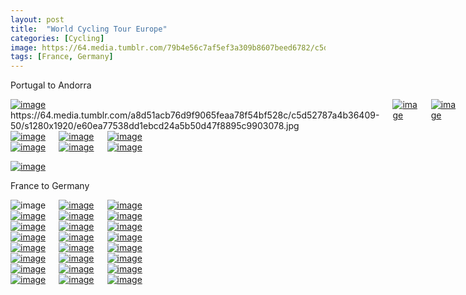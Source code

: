 ```yaml
---
layout: post
title:  "World Cycling Tour Europe"
categories: [Cycling]
image: https://64.media.tumblr.com/79b4e56c7af5ef3a309b8607beed6782/c5d52787a4b36409-5e/s1280x1920/03b7cc7498820758c9eb14535a250fd467138269.jpg
tags: [France, Germany]
---
```


Portugal to Andorra

<div class="columns">
  <div class="img1"><a href="https://64.media.tumblr.com/97cc593f4fca00576dbf6eb59e94b2eb/9d38c6a8b86410f9-b3/s1280x1920/5b7256dd5a7fcdf5cc6212e36b8702cd814d5c94.jpg"><img alt="image" class="image post_media_photo" src="https://64.media.tumblr.com/97cc593f4fca00576dbf6eb59e94b2eb/9d38c6a8b86410f9-b3/s1280x1920/5b7256dd5a7fcdf5cc6212e36b8702cd814d5c94.jpg" /></a>
  https://64.media.tumblr.com/a8d51acb76d9f9065feaa78f54bf528c/c5d52787a4b36409-50/s1280x1920/e60ea77538dd1ebcd24a5b50d47f8895c9903078.jpg
  
</div>
  <div class="img2"><a href="https://64.media.tumblr.com/4f0dc7541fe6a13a65132133beb85a0c/9d38c6a8b86410f9-f8/s1280x1920/c98e75618360b38262f7ef9ca40d64e806280a62.jpg"><img alt="image" class="image post_media_photo" src="https://64.media.tumblr.com/4f0dc7541fe6a13a65132133beb85a0c/9d38c6a8b86410f9-f8/s1280x1920/c98e75618360b38262f7ef9ca40d64e806280a62.jpg" /></a>
</div>
  <div class="img3"><a href="https://64.media.tumblr.com/b8829ed98a9863a271ffbe4d6d2dc318/9d38c6a8b86410f9-0d/s1280x1920/edd595edc4573a20588e98e63ccf4819ea59a80f.jpg"><img alt="image" class="image post_media_photo" src="https://64.media.tumblr.com/b8829ed98a9863a271ffbe4d6d2dc318/9d38c6a8b86410f9-0d/s1280x1920/edd595edc4573a20588e98e63ccf4819ea59a80f.jpg" /></a>

  </div>
  </div>
  
  <div class="columns">
  <div class="img1"><a href="https://64.media.tumblr.com/3b61198fb10796067ecf53da1dd4ace7/9d38c6a8b86410f9-ee/s1280x1920/8d6c82f34db01f5b2a772b5087b0d93ffc58d303.jpg"><img alt="image" class="image post_media_photo" src="https://64.media.tumblr.com/3b61198fb10796067ecf53da1dd4ace7/9d38c6a8b86410f9-ee/s1280x1920/8d6c82f34db01f5b2a772b5087b0d93ffc58d303.jpg" /></a>
</div>
  <div class="img2"><a href="https://64.media.tumblr.com/6dde3a7e61a6aa5b4ec4dbda25aa00cb/9d38c6a8b86410f9-a0/s1280x1920/b301d990fcca28a9218b62b898f9bcd6837b8b44.jpg"><img alt="image" class="image post_media_photo" src="https://64.media.tumblr.com/6dde3a7e61a6aa5b4ec4dbda25aa00cb/9d38c6a8b86410f9-a0/s1280x1920/b301d990fcca28a9218b62b898f9bcd6837b8b44.jpg" /></a>
</div>
  <div class="img3"><a href="https://64.media.tumblr.com/45b58c40df36ac9c2a8df4b46602a43d/9d38c6a8b86410f9-88/s1280x1920/fcdc9afbadcf499db387e1fcf70fa9f3b5a90438.jpg"><img alt="image" class="image post_media_photo" src="https://64.media.tumblr.com/45b58c40df36ac9c2a8df4b46602a43d/9d38c6a8b86410f9-88/s1280x1920/fcdc9afbadcf499db387e1fcf70fa9f3b5a90438.jpg" /></a>

  </div>
  </div>
  
  <div class="columns">
  <div class="img1"><a href="https://64.media.tumblr.com/ff5191a8f15fd3888043cefddcf3eed7/9d38c6a8b86410f9-e3/s1280x1920/0bb4bad23cc8689f5575970b9e194036a947672f.jpg"><img alt="image" class="image post_media_photo" src="https://64.media.tumblr.com/ff5191a8f15fd3888043cefddcf3eed7/9d38c6a8b86410f9-e3/s1280x1920/0bb4bad23cc8689f5575970b9e194036a947672f.jpg" /></a>
</div>
  <div class="img2"><a href="https://64.media.tumblr.com/7e3532946c9b03fb1ac0ca44e6c40c75/9d38c6a8b86410f9-8d/s1280x1920/42ddeb58be31672cd7550d4b60308baf7ad51c6e.jpg"><img alt="image" class="image post_media_photo" src="https://64.media.tumblr.com/7e3532946c9b03fb1ac0ca44e6c40c75/9d38c6a8b86410f9-8d/s1280x1920/42ddeb58be31672cd7550d4b60308baf7ad51c6e.jpg" /></a>
</div>
  <div class="img3"><a href="https://64.media.tumblr.com/993911c19d89bed1066a852b262daa0b/9d38c6a8b86410f9-12/s1280x1920/95154dee93df2f862e7558d0464ae14bade91e94.jpg"><img alt="image" class="image post_media_photo" src="https://64.media.tumblr.com/993911c19d89bed1066a852b262daa0b/9d38c6a8b86410f9-12/s1280x1920/95154dee93df2f862e7558d0464ae14bade91e94.jpg" /></a>

  </div>
  </div>
  

<a href="https://64.media.tumblr.com/f0a514d1e75d3aea771b6a092d837366/9d38c6a8b86410f9-ea/s1280x1920/ad83f795bbea8a6c40982f86099e957fe671d64e.jpg"><img alt="image" class="image post_media_photo" src="https://64.media.tumblr.com/f0a514d1e75d3aea771b6a092d837366/9d38c6a8b86410f9-ea/s1280x1920/ad83f795bbea8a6c40982f86099e957fe671d64e.jpg" /></a>

France to Germany

<div class="columns">
  <div class="img1"><img alt="image" class="image post_media_photo" src="https://64.media.tumblr.com/a8d51acb76d9f9065feaa78f54bf528c/c5d52787a4b36409-50/s1280x1920/61c5619a327ecb4d4bdda54c9bbf339b755daa8f.jpg" />
  </div>
  <div class="img2"><a href="https://64.media.tumblr.com/1aced9c49f1a7b4ba7f2fdd688ca7642/c5d52787a4b36409-7f/s1280x1920/e997177812a1c8cc9e51564740011a2cb026e993.jpg"><img alt="image" class="image post_media_photo" src="https://64.media.tumblr.com/a0846a152e99a1903a4552f0b8a7e8bc/c5d52787a4b36409-b1/s1280x1920/3cdacc032c638413a28af463b2b0e63c50b425fa.jpg" /></a>
  </div>
  <div class="img3"><a href="https://64.media.tumblr.com/1aced9c49f1a7b4ba7f2fdd688ca7642/c5d52787a4b36409-7f/s1280x1920/e997177812a1c8cc9e51564740011a2cb026e993.jpg"><img alt="image" class="image post_media_photo" src="https://64.media.tumblr.com/79b4e56c7af5ef3a309b8607beed6782/c5d52787a4b36409-5e/s1280x1920/34462abcb62d98608b307456901b2168676d9c45.jpg" /></a>

</div>
  </div>
  
  <div class="columns">
  <div class="img1"><a href="https://64.media.tumblr.com/1aced9c49f1a7b4ba7f2fdd688ca7642/c5d52787a4b36409-7f/s1280x1920/e997177812a1c8cc9e51564740011a2cb026e993.jpg"><img alt="image" class="image post_media_photo" src="https://64.media.tumblr.com/8620c9d5bf03a79f30e009e14e896a40/c5d52787a4b36409-d6/s1280x1920/83cbddad74da68feb7d9456818d898cdaaf5c32f.jpg" /></a>
  </div>
  <div class="img2"><a href="https://64.media.tumblr.com/1aced9c49f1a7b4ba7f2fdd688ca7642/c5d52787a4b36409-7f/s1280x1920/e997177812a1c8cc9e51564740011a2cb026e993.jpg"><img alt="image" class="image post_media_photo" src="https://64.media.tumblr.com/1aced9c49f1a7b4ba7f2fdd688ca7642/c5d52787a4b36409-7f/s1280x1920/e997177812a1c8cc9e51564740011a2cb026e993.jpg" /></a>
  </div>
  <div class="img3"><a href="https://64.media.tumblr.com/6c15c78a3e64dfd0c0b4c215467bb593/c5d52787a4b36409-94/s1280x1920/6b1d83cd08e39c0affdf173cbd9566fe788008fc.jpg"><img alt="image" class="image post_media_photo" src="https://64.media.tumblr.com/e42701158fa1ca24559f844d7ecfe3d6/c5d52787a4b36409-b3/s1280x1920/7525054bb8c0ecc8cb79285fe074012563075816.jpg" /></a>

</div>
  </div>
  
  <div class="columns">
  <div class="img1"><a href="https://64.media.tumblr.com/6c15c78a3e64dfd0c0b4c215467bb593/c5d52787a4b36409-94/s1280x1920/6b1d83cd08e39c0affdf173cbd9566fe788008fc.jpg"><img alt="image" class="image post_media_photo" src="https://64.media.tumblr.com/6c15c78a3e64dfd0c0b4c215467bb593/c5d52787a4b36409-94/s1280x1920/6b1d83cd08e39c0affdf173cbd9566fe788008fc.jpg" /></a>
  </div>
  <div class="img2"><a href="https://64.media.tumblr.com/e83d1443602ba086ac6704b82e67d2d2/c5d52787a4b36409-ac/s1280x1920/63c74926b18b29191d77e128cc530c872bd92cf0.jpg"><img alt="image" class="image post_media_photo" src="https://64.media.tumblr.com/e83d1443602ba086ac6704b82e67d2d2/c5d52787a4b36409-ac/s1280x1920/63c74926b18b29191d77e128cc530c872bd92cf0.jpg" /></a>
  </div>
  <div class="img3"><a href="https://64.media.tumblr.com/b7b70c7529e3b5cb594b52be23dd2a2a/c5d52787a4b36409-f2/s1280x1920/b3048f9ec79b1d868d56091b2326e262878dcfeb.jpg"><img alt="image" class="image post_media_photo" src="https://64.media.tumblr.com/8da3347f38c764d8feebc4b5b01b2e97/c5d52787a4b36409-a6/s1280x1920/d69817182cc087e61464be6795f56a332764ed8a.jpg" /></a>

</div>
  </div>
  
  <div class="columns">
  <div class="img1"><a href="https://64.media.tumblr.com/b7b70c7529e3b5cb594b52be23dd2a2a/c5d52787a4b36409-f2/s1280x1920/b3048f9ec79b1d868d56091b2326e262878dcfeb.jpg"><img alt="image" class="image post_media_photo" src="https://64.media.tumblr.com/b7b70c7529e3b5cb594b52be23dd2a2a/c5d52787a4b36409-f2/s1280x1920/b3048f9ec79b1d868d56091b2326e262878dcfeb.jpg" /></a>
  </div>
  <div class="img2"><a href="https://64.media.tumblr.com/a82149aaccd43a1110997869c39e11ee/c5d52787a4b36409-1d/s1280x1920/36d0d00a93c980b17af6f1778561e363e43f1abe.jpg"><img alt="image" class="image post_media_photo" src="https://64.media.tumblr.com/f2d714ce4ed19c0a69b4159f97bf0502/c5d52787a4b36409-6a/s1280x1920/8ad48eae2ea42c11b68eb4266086af0b18397a0b.jpg" /></a>
  </div>
  <div class="img3"><a href="https://64.media.tumblr.com/a82149aaccd43a1110997869c39e11ee/c5d52787a4b36409-1d/s1280x1920/36d0d00a93c980b17af6f1778561e363e43f1abe.jpg"><img alt="image" class="image post_media_photo" src="https://64.media.tumblr.com/a82149aaccd43a1110997869c39e11ee/c5d52787a4b36409-1d/s1280x1920/36d0d00a93c980b17af6f1778561e363e43f1abe.jpg" /></a>

</div>
  </div>
  
  <div class="columns">
  <div class="img1"><a href="https://64.media.tumblr.com/cfd8f508ff979e763607ce71d9f98179/c5d52787a4b36409-1f/s1280x1920/383ba66c0637d12c2f95507d2174811bfce708cb.jpg"><img alt="image" class="image post_media_photo" src="https://64.media.tumblr.com/cfd8f508ff979e763607ce71d9f98179/c5d52787a4b36409-1f/s1280x1920/383ba66c0637d12c2f95507d2174811bfce708cb.jpg" /></a>
  </div>
  <div class="img2"><a href="https://64.media.tumblr.com/f1c897f626c4abd63d53003eef4488a3/c5d52787a4b36409-45/s1280x1920/b198348413e130a98874401d1f7f310f34c93043.jpg"><img alt="image" class="image post_media_photo" src="https://64.media.tumblr.com/f1c897f626c4abd63d53003eef4488a3/c5d52787a4b36409-45/s1280x1920/b198348413e130a98874401d1f7f310f34c93043.jpg" /></a>
  </div>
  <div class="img3"><a href="https://64.media.tumblr.com/38749c3c7416556aed143f458059335b/c5d52787a4b36409-08/s1280x1920/f7ea66fee9976ab1c49a9fd01ceb27e978d2241e.jpg"><img alt="image" class="image post_media_photo" src="https://64.media.tumblr.com/38749c3c7416556aed143f458059335b/c5d52787a4b36409-08/s1280x1920/f7ea66fee9976ab1c49a9fd01ceb27e978d2241e.jpg" /></a>


</div>
  </div>
  
  <div class="columns">
  <div class="img1"><a href="https://64.media.tumblr.com/ae9f6bc914dd4b9ff3cf084d72fe4bd3/9723b4eb1d29fdf2-4b/s1280x1920/17b189e1de664ca8948be75c436f2abfad925104.jpg"><img alt="image" class="image post_media_photo" src="https://64.media.tumblr.com/ae9f6bc914dd4b9ff3cf084d72fe4bd3/9723b4eb1d29fdf2-4b/s1280x1920/17b189e1de664ca8948be75c436f2abfad925104.jpg" /></a>
  </div>
  <div class="img2"><a href="https://64.media.tumblr.com/86c8991179b904ba11bb6b9059461c65/9723b4eb1d29fdf2-14/s1280x1920/5717c8f119d6a53c1dd513b1cd39c0cd1a15a4c6.jpg"><img alt="image" class="image post_media_photo" src="https://64.media.tumblr.com/86c8991179b904ba11bb6b9059461c65/9723b4eb1d29fdf2-14/s1280x1920/5717c8f119d6a53c1dd513b1cd39c0cd1a15a4c6.jpg" /></a>
  </div>
  <div class="img3"><a href="https://64.media.tumblr.com/4c0983a4513c31a2c5cb0d0d80268ce7/9723b4eb1d29fdf2-ff/s1280x1920/e48f789c1602b100f34b44b28f4639311115feb3.jpg"><img alt="image" class="image post_media_photo" src="https://64.media.tumblr.com/4c0983a4513c31a2c5cb0d0d80268ce7/9723b4eb1d29fdf2-ff/s1280x1920/e48f789c1602b100f34b44b28f4639311115feb3.jpg" /></a>

</div>
  </div>
  
  <div class="columns">
  <div class="img1"><a href="https://64.media.tumblr.com/1529812a3b3db155710fb79f5bdc528d/9723b4eb1d29fdf2-0b/s1280x1920/4b0b1ed4d4be4dd9b1d51dc563f5244947c56a67.jpg"><img alt="image" class="image post_media_photo" src="https://64.media.tumblr.com/1529812a3b3db155710fb79f5bdc528d/9723b4eb1d29fdf2-0b/s1280x1920/4b0b1ed4d4be4dd9b1d51dc563f5244947c56a67.jpg" /></a>
  </div>
  <div class="img2"><a href="https://64.media.tumblr.com/8db562ad4746d7c689f181c27ca649e2/9723b4eb1d29fdf2-2e/s1280x1920/62df41452248c7ac58b8a7d58a2f229714c18c07.jpg"><img alt="image" class="image post_media_photo" src="https://64.media.tumblr.com/8db562ad4746d7c689f181c27ca649e2/9723b4eb1d29fdf2-2e/s1280x1920/62df41452248c7ac58b8a7d58a2f229714c18c07.jpg" /></a>
  </div>
  <div class="img3"><a href="https://64.media.tumblr.com/252bdd538a448662ed23dc954e5769bf/9723b4eb1d29fdf2-03/s1280x1920/2d780a0b02cab55b80319bc6440dcf367cb64552.jpg"><img alt="image" class="image post_media_photo" src="https://64.media.tumblr.com/252bdd538a448662ed23dc954e5769bf/9723b4eb1d29fdf2-03/s1280x1920/2d780a0b02cab55b80319bc6440dcf367cb64552.jpg" /></a>

</div>
  </div>
  
  <div class="columns">
  <div class="img1"><a href="https://64.media.tumblr.com/4822513a87bc83946212921c5cc146e7/9723b4eb1d29fdf2-3c/s1280x1920/6c0e08ad07812d97afd9d31113abcde9a31fc8c0.jpg"><img alt="image" class="image post_media_photo" src="https://64.media.tumblr.com/4822513a87bc83946212921c5cc146e7/9723b4eb1d29fdf2-3c/s1280x1920/6c0e08ad07812d97afd9d31113abcde9a31fc8c0.jpg" /></a>
  </div>
  <div class="img2"><a href="https://64.media.tumblr.com/90598f3531c0d831c0a925aa64bd2ede/9723b4eb1d29fdf2-c0/s1280x1920/056f9d50154df92d9949962cfc566cac3528be50.jpg"><img alt="image" class="image post_media_photo" src="https://64.media.tumblr.com/90598f3531c0d831c0a925aa64bd2ede/9723b4eb1d29fdf2-c0/s1280x1920/056f9d50154df92d9949962cfc566cac3528be50.jpg" /></a>
  </div>
  <div class="img3"><a href="https://64.media.tumblr.com/421eb0a37e3338eec698bf5b7b094248/9723b4eb1d29fdf2-ad/s1280x1920/0d705baa68899b91c07a397bf0616d8fc2ef89a6.jpg"><img alt="image" class="image post_media_photo" src="https://64.media.tumblr.com/421eb0a37e3338eec698bf5b7b094248/9723b4eb1d29fdf2-ad/s1280x1920/0d705baa68899b91c07a397bf0616d8fc2ef89a6.jpg" /></a>
</div>
</div>